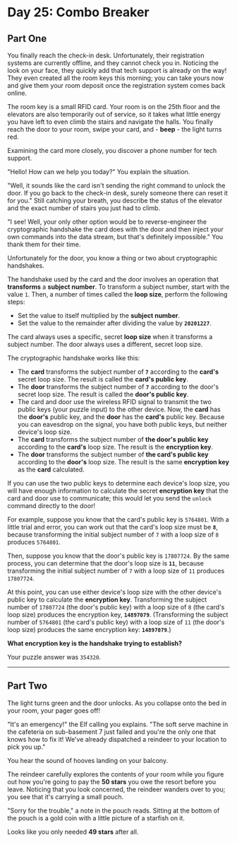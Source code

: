 # Day 25: Combo Breaker

## Part One

You finally reach the check-in desk. Unfortunately, their registration systems are currently offline, and they cannot check you in. Noticing the look on your face, they quickly add that tech support is already on the way! They even created all the room keys this morning; you can take yours now and give them your room deposit once the registration system comes back online.

The room key is a small RFID card. Your room is on the 25th floor and the elevators are also temporarily out of service, so it takes what little energy you have left to even climb the stairs and navigate the halls. You finally reach the door to your room, swipe your card, and - **beep** - the light turns red.

Examining the card more closely, you discover a phone number for tech support.

"Hello! How can we help you today?" You explain the situation.

"Well, it sounds like the card isn't sending the right command to unlock the door. If you go back to the check-in desk, surely someone there can reset it for you." Still catching your breath, you describe the status of the elevator and the exact number of stairs you just had to climb.

"I see! Well, your only other option would be to reverse-engineer the cryptographic handshake the card does with the door and then inject your own commands into the data stream, but that's definitely impossible." You thank them for their time.

Unfortunately for the door, you know a thing or two about cryptographic handshakes.

The handshake used by the card and the door involves an operation that **transforms** a **subject number**. To transform a subject number, start with the value `1`. Then, a number of times called the **loop size**, perform the following steps:

- Set the value to itself multiplied by the **subject number**.
- Set the value to the remainder after dividing the value by **`20201227`**.

The card always uses a specific, secret **loop size** when it transforms a subject number. The door always uses a different, secret loop size.

The cryptographic handshake works like this:

- The **card** transforms the subject number of **`7`** according to the **card's** secret loop size. The result is called the **card's public key**.
- The **door** transforms the subject number of **`7`** according to the door's secret loop size. The result is called the **door's public key**.
- The card and door use the wireless RFID signal to transmit the two public keys (your puzzle input) to the other device. Now, the **card** has the **door's** public key, and the **door** has the **card's** public key. Because you can eavesdrop on the signal, you have both public keys, but neither device's loop size.
- The **card** transforms the subject number of **the door's public key** according to the **card's** loop size. The result is the **encryption key**.
- The **door** transforms the subject number of **the card's public key** according to the **door's** loop size. The result is the same **encryption key** as the **card** calculated.

If you can use the two public keys to determine each device's loop size, you will have enough information to calculate the secret **encryption key** that the card and door use to communicate; this would let you send the `unlock` command directly to the door!

For example, suppose you know that the card's public key is `5764801`. With a little trial and error, you can work out that the card's loop size must be **`8`**, because transforming the initial subject number of `7` with a loop size of `8` produces `5764801`.

Then, suppose you know that the door's public key is `17807724`. By the same process, you can determine that the door's loop size is **`11`**, because transforming the initial subject number of `7` with a loop size of `11` produces `17807724`.

At this point, you can use either device's loop size with the other device's public key to calculate the **encryption key**. Transforming the subject number of `17807724` (the door's public key) with a loop size of `8` (the card's loop size) produces the encryption key, **`14897079`**. (Transforming the subject number of `5764801` (the card's public key) with a loop size of `11` (the door's loop size) produces the same encryption key: **`14897079`**.)

**What encryption key is the handshake trying to establish?**

Your puzzle answer was `354320`.

---

## Part Two

The light turns green and the door unlocks. As you collapse onto the bed in your room, your pager goes off!

"It's an emergency!" the Elf calling you explains. "The soft serve machine in the cafeteria on sub-basement 7 just failed and you're the only one that knows how to fix it! We've already dispatched a reindeer to your location to pick you up."

You hear the sound of hooves landing on your balcony.

The reindeer carefully explores the contents of your room while you figure out how you're going to pay the **50 stars** you owe the resort before you leave. Noticing that you look concerned, the reindeer wanders over to you; you see that it's carrying a small pouch.

"Sorry for the trouble," a note in the pouch reads. Sitting at the bottom of the pouch is a gold coin with a little picture of a starfish on it.

Looks like you only needed **49 stars** after all.
